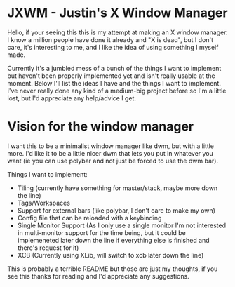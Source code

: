 # JXWM - Justin's X Window Manager
Hello, if your seeing this this is my attempt at making an X window manager. I know a million people have done it already and "X is dead", but I don't care, it's interesting to me, and I like the idea of using something I myself made.

Currently it's a jumbled mess of a bunch of the things I want to implement but haven't been properly implemented yet and isn't really usable at the moment. Below I'll list the ideas I have and the things I want to implement. I've never really done any kind of a medium-big project before so I'm a little lost, but I'd appreciate any help/advice I get. 

# Vision for the window manager
I want this to be a minimalist window manager like dwm, but with a little more. I'd like it to be a little nicer dwm that lets you put in whatever you want (ie you can use polybar and not just be forced to use the dwm bar).

Things I want to implement:
+ Tiling (currently have something for master/stack, maybe more down the line)
+ Tags/Workspaces
+ Support for external bars (like polybar, I don't care to make my own)
+ Config file that can be reloaded with a keybinding
+ Single Monitor Support (As I only use a single monitor I'm not interested in multi-monitor support for the time being, but it could be implemeneted later down the line if everything else is finished and there's request for it)
+ XCB (Currently using XLib, will switch to xcb later down the line)

This is probably a terrible README but those are just my thoughts, if you see this thanks for reading and I'd appreciate any suggestions.
